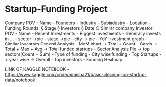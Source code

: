 # Startup-Funding Project


Company POV
	-  Name
	- Founders
	- Industry
	- Subindustry
	- Location
	- Funding Rounds:
		§ Stage
		§ Investors
		§ Date
	○ Similar company
Investor POV
	- Name
	- Recent Investments
	- Biggest investments
	- Generally invests in ...
	- sector ->pie
	-  stage ->pie
	- city -> pie
	- YoY investment graph
	- Similar Investors
General Analysis
	- MoM chart -> Total + Count
	- Cards -> Total + Max + Avg -> Total funded startups
	- Sector Analysis Pie -> top sectors(Count + Sum) 
	- Type of funding
	- City wise funding
	- Top Startups -> year wise -> Overall
	- Top investors
	- Funding Heatmap





LINK OF KAGGLE NOTEBOOK - 
https://www.kaggle.com/code/nimisha21/basic-cleaning-on-startup-data/notebook


